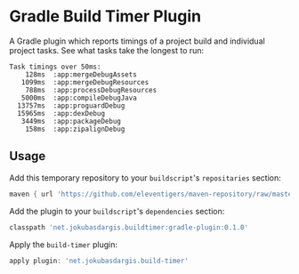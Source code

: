 Gradle Build Timer Plugin
=========================

A Gradle plugin which reports timings of a project build and individual project tasks. See what tasks take the longest to run:

```
Task timings over 50ms:
    128ms  :app:mergeDebugAssets
   1099ms  :app:mergeDebugResources
    788ms  :app:processDebugResources
   5000ms  :app:compileDebugJava
  13757ms  :app:proguardDebug
  15965ms  :app:dexDebug
   3449ms  :app:packageDebug
    158ms  :app:zipalignDebug
```

Usage
----
Add this temporary repository to your `buildscript`'s `repositaries` section:
```groovy
maven { url 'https://github.com/eleventigers/maven-repository/raw/master/' }
```
Add the plugin to your `buildscript`'s `dependencies` section:
```groovy
classpath 'net.jokubasdargis.buildtimer:gradle-plugin:0.1.0'
```
Apply the `build-timer` plugin:
```groovy
apply plugin: 'net.jokubasdargis.build-timer'
```

